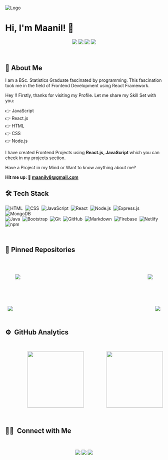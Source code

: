 
![Logo](https://media-exp1.licdn.com/dms/image/C4D16AQFx-y5Zejil6Q/profile-displaybackgroundimage-shrink_200_800/0/1626701073899?e=1632960000&v=beta&t=8Whhp2rOzstdUbKH65AsGe8AaaEdzLJYQulGDJ07Dak)

    
# Hi, I'm Maanil! 👋 <br>

<p align="center">
<a href=""><img src="https://img.shields.io/badge/-Portfolio-3423A6?style=flat&logo=Google-Chrome&logoColor=white"/></a>
<a href="https://www.linkedin.com/in/maanilverma"><img src="https://img.shields.io/badge/-Maanil%20Verma-0077B5?style=flat&logo=Linkedin&logoColor=white"/></a>
<a href="mailto:maanilv8@gmail.com"><img src="https://img.shields.io/badge/-maanilv8@gmail.com-D14836?style=flat&logo=Gmail&logoColor=white"/></a>
<a href="https://twitter.com/MaanilV"><img src="https://img.shields.io/twitter/url?color=White&label=Maanil%20Vema&style=social&url=https%3A%2F%2Ftwitter.com%2FMaanilV"/></a>

</p>

<br>

  
## 🚀 About Me
I am a BSc. Statistics Graduate fascinated by programming. This fascination took me in the field of Frontend Development using React Framework.

Hey !! Firstly, thanks for visiting my Profile. Let me share my Skill Set with you:

👉 JavaScript  <br>
👉 React.js <br>
👉 HTML <br>
👉 CSS <br>
👉 Node.js <br>

I have created Frontend Projects using <strong> React.js, JavaScript </strong> which you can check in my projects section.


Have a Project in my Mind or Want to know anything about me?

<strong> Hit me up: 📧 maanilv8@gmail.com </strong>

  
## 🛠 Tech Stack
![HTML](https://img.shields.io/badge/-HTML-05122A?style=flat&logo=HTML5)&nbsp;
![CSS](https://img.shields.io/badge/-CSS-05122A?style=flat&logo=CSS3&logoColor=1572B6)&nbsp;
![JavaScript](https://img.shields.io/badge/-JavaScript-05122A?style=flat&logo=javascript)&nbsp;
![React](https://img.shields.io/badge/-React-05122A?style=flat&logo=react)&nbsp;
![Node.js](https://img.shields.io/badge/-Node.js-05122A?style=flat&logo=node.js)&nbsp;
![Express.js](https://img.shields.io/badge/-Express-05122A?style=flat&logo=express.js)&nbsp;
![MongoDB](https://img.shields.io/badge/-MongoDB-05122A?style=flat&logo=mongodb)\
![Java](https://img.shields.io/badge/-Java-05122A?style=flat&logo=Java&logoColor=FFA518)&nbsp;
![Bootstrap](https://img.shields.io/badge/-Bootstrap-05122A?style=flat&logo=bootstrap&logoColor=563D7C)&nbsp;
![Git](https://img.shields.io/badge/-Git-05122A?style=flat&logo=git)&nbsp;
![GitHub](https://img.shields.io/badge/-GitHub-05122A?style=flat&logo=github)&nbsp;
![Markdown](https://img.shields.io/badge/-Markdown-05122A?style=flat&logo=markdown)&nbsp;
![Firebase](https://img.shields.io/badge/-Firebase-05122A?style=flat&logo=Firebase)&nbsp;
![Netlify](https://img.shields.io/badge/-Netlify-05122A?style=flat&logo=netlify)&nbsp;
<img alt="npm" src="https://img.shields.io/badge/-NPM-05122A?style=flat&logo=npm&logoColor=white" />

<br>

## 📌 Pinned Repositories

<br>

<a href="https://github.com/MaanilVerma/Notes-Maker">
  <img align="center" style="margin:2rem" src="https://github-readme-stats.vercel.app/api/pin/?username=MaanilVerma&repo=Notes-Maker&title_color=ffffff&text_color=c9cacc&icon_color=4AB197&theme=algolia" />
</a>


<a href="https://github.com/MaanilVerma/Movie-Time">
  <img align="right" style="margin:2rem" src="https://github-readme-stats.vercel.app/api/pin/?username=MaanilVerma&repo=Movie-Time&title_color=ffffff&text_color=c9cacc&icon_color=4AB197&theme=algolia" />
</a>

&nbsp;

<a href="https://github.com/MaanilVerma/Super-Chat-App">
  <img align="center" style="margin:0.5rem" src="https://github-readme-stats.vercel.app/api/pin/?username=MaanilVerma&repo=Super-Chat-App&title_color=ffffff&text_color=c9cacc&icon_color=4AB197&theme=algolia" />
</a>

<a href="https://github.com/MaanilVerma/photo-gallery">
  <img align="right" style="margin:0.5rem" src="https://github-readme-stats.vercel.app/api/pin/?username=MaanilVerma&repo=photo-gallery&title_color=ffffff&text_color=c9cacc&icon_color=4AB197&theme=algolia" />
</a> 

<br>
<br>


## ⚙️ &nbsp;GitHub Analytics
<br>

<p align="center">
<a href="https://github.com/MaanilVerma">
  <img height="180em" src="https://github-readme-stats-eight-theta.vercel.app/api?username=MaanilVerma&show_icons=true&theme=algolia&include_all_commits=true&count_private=true"/>
  <img height="180em" align="right" src="https://github-readme-stats-eight-theta.vercel.app/api/top-langs/?username=MaanilVerma&layout=compact&langs_count=8&theme=algolia"/>
</a>
</p>
<br>

## 🤝🏻 &nbsp;Connect with Me

<br>

<p align="center">
<a href="https://www.linkedin.com/in/maanilverma"><img src="https://img.shields.io/badge/-Maanil%20Verma-0077B5?style=flat&logo=Linkedin&logoColor=white"/></a>
<a href="mailto:maanilv8@gmail.com"><img src="https://img.shields.io/badge/-maanilv8@gmail.com-D14836?style=flat&logo=Gmail&logoColor=white"/></a>
<a href="https://twitter.com/MaanilV"><img src="https://img.shields.io/twitter/url?color=White&label=Maanil%20Vema&style=social&url=https%3A%2F%2Ftwitter.com%2FMaanilV"/></a>

</p>

<br>





  
